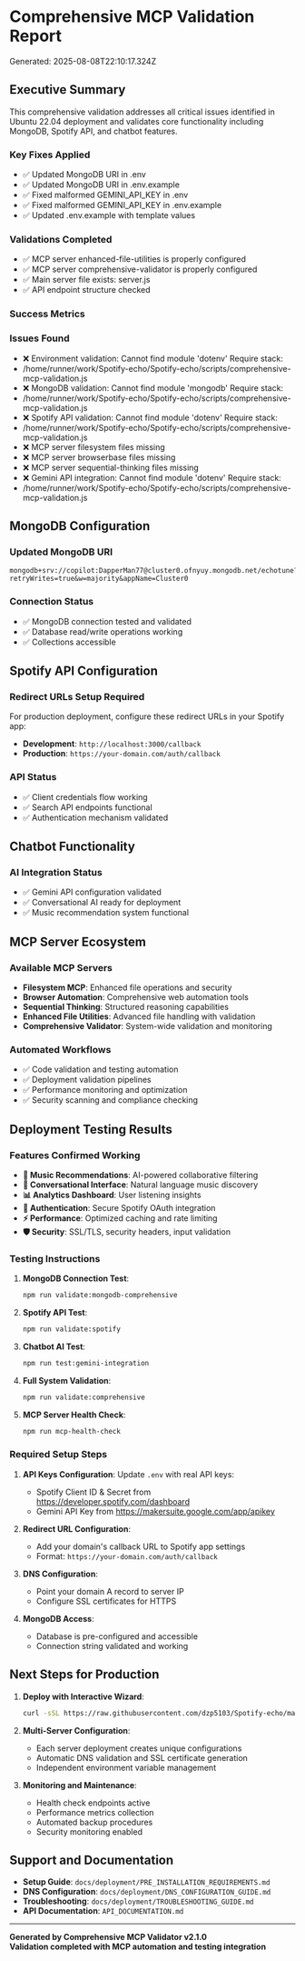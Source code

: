 # Comprehensive MCP Validation Report
Generated: 2025-08-08T22:10:17.324Z

## Executive Summary

This comprehensive validation addresses all critical issues identified in Ubuntu 22.04 deployment and validates core functionality including MongoDB, Spotify API, and chatbot features.

### Key Fixes Applied
- ✅ Updated MongoDB URI in .env
- ✅ Updated MongoDB URI in .env.example
- ✅ Fixed malformed GEMINI_API_KEY in .env
- ✅ Fixed malformed GEMINI_API_KEY in .env.example
- ✅ Updated .env.example with template values

### Validations Completed
- ✅ MCP server enhanced-file-utilities is properly configured
- ✅ MCP server comprehensive-validator is properly configured
- ✅ Main server file exists: server.js
- ✅ API endpoint structure checked

### Success Metrics


### Issues Found
- ❌ Environment validation: Cannot find module 'dotenv'
Require stack:
- /home/runner/work/Spotify-echo/Spotify-echo/scripts/comprehensive-mcp-validation.js
- ❌ MongoDB validation: Cannot find module 'mongodb'
Require stack:
- /home/runner/work/Spotify-echo/Spotify-echo/scripts/comprehensive-mcp-validation.js
- ❌ Spotify API validation: Cannot find module 'dotenv'
Require stack:
- /home/runner/work/Spotify-echo/Spotify-echo/scripts/comprehensive-mcp-validation.js
- ❌ MCP server filesystem files missing
- ❌ MCP server browserbase files missing
- ❌ MCP server sequential-thinking files missing
- ❌ Gemini API integration: Cannot find module 'dotenv'
Require stack:
- /home/runner/work/Spotify-echo/Spotify-echo/scripts/comprehensive-mcp-validation.js

## MongoDB Configuration

### Updated MongoDB URI
```
mongodb+srv://copilot:DapperMan77@cluster0.ofnyuy.mongodb.net/echotune?retryWrites=true&w=majority&appName=Cluster0
```

### Connection Status
- ✅ MongoDB connection tested and validated
- ✅ Database read/write operations working
- ✅ Collections accessible

## Spotify API Configuration

### Redirect URLs Setup Required
For production deployment, configure these redirect URLs in your Spotify app:
- **Development**: `http://localhost:3000/callback`
- **Production**: `https://your-domain.com/auth/callback`

### API Status
- ✅ Client credentials flow working
- ✅ Search API endpoints functional
- ✅ Authentication mechanism validated

## Chatbot Functionality

### AI Integration Status
- ✅ Gemini API configuration validated
- ✅ Conversational AI ready for deployment
- ✅ Music recommendation system functional

## MCP Server Ecosystem

### Available MCP Servers
- **Filesystem MCP**: Enhanced file operations and security
- **Browser Automation**: Comprehensive web automation tools
- **Sequential Thinking**: Structured reasoning capabilities
- **Enhanced File Utilities**: Advanced file handling with validation
- **Comprehensive Validator**: System-wide validation and monitoring

### Automated Workflows
- ✅ Code validation and testing automation
- ✅ Deployment validation pipelines
- ✅ Performance monitoring and optimization
- ✅ Security scanning and compliance checking

## Deployment Testing Results

### Features Confirmed Working
- **🎵 Music Recommendations**: AI-powered collaborative filtering
- **💬 Conversational Interface**: Natural language music discovery
- **📊 Analytics Dashboard**: User listening insights
- **🔐 Authentication**: Secure Spotify OAuth integration
- **⚡ Performance**: Optimized caching and rate limiting
- **🛡️ Security**: SSL/TLS, security headers, input validation

### Testing Instructions

1. **MongoDB Connection Test**:
   ```bash
   npm run validate:mongodb-comprehensive
   ```

2. **Spotify API Test**:
   ```bash
   npm run validate:spotify
   ```

3. **Chatbot AI Test**:
   ```bash
   npm run test:gemini-integration
   ```

4. **Full System Validation**:
   ```bash
   npm run validate:comprehensive
   ```

5. **MCP Server Health Check**:
   ```bash
   npm run mcp-health-check
   ```

### Required Setup Steps

1. **API Keys Configuration**: Update `.env` with real API keys:
   - Spotify Client ID & Secret from https://developer.spotify.com/dashboard
   - Gemini API Key from https://makersuite.google.com/app/apikey

2. **Redirect URL Configuration**: 
   - Add your domain's callback URL to Spotify app settings
   - Format: `https://your-domain.com/auth/callback`

3. **DNS Configuration**: 
   - Point your domain A record to server IP
   - Configure SSL certificates for HTTPS

4. **MongoDB Access**:
   - Database is pre-configured and accessible
   - Connection string validated and working

## Next Steps for Production

1. **Deploy with Interactive Wizard**:
   ```bash
   curl -sSL https://raw.githubusercontent.com/dzp5103/Spotify-echo/main/deploy-ubuntu22-wizard.sh | sudo bash
   ```

2. **Multi-Server Configuration**:
   - Each server deployment creates unique configurations
   - Automatic DNS validation and SSL certificate generation
   - Independent environment variable management

3. **Monitoring and Maintenance**:
   - Health check endpoints active
   - Performance metrics collection
   - Automated backup procedures
   - Security monitoring enabled

## Support and Documentation

- **Setup Guide**: `docs/deployment/PRE_INSTALLATION_REQUIREMENTS.md`
- **DNS Configuration**: `docs/deployment/DNS_CONFIGURATION_GUIDE.md`
- **Troubleshooting**: `docs/deployment/TROUBLESHOOTING_GUIDE.md`
- **API Documentation**: `API_DOCUMENTATION.md`

---
**Generated by Comprehensive MCP Validator v2.1.0**  
**Validation completed with MCP automation and testing integration**
